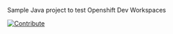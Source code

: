 Sample Java project to test Openshift Dev Workspaces

[![Contribute](https://www.eclipse.org/che/contribute.svg)](http://workspaces.openshift.com/f?url=https://github.com/agiertli/dev-spaces-test)
